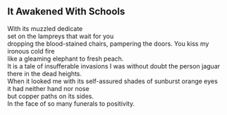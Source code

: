 It Awakened With Schools
------------------------
With its muzzled dedicate  
set on the lampreys that wait for you  
dropping the blood-stained chairs, pampering the doors. You kiss my ironous cold fire  
like a gleaming elephant to fresh peach.  
It is a tale of insufferable invasions I was without doubt the person jaguar  
there in the dead heights.  
When it looked me with its self-assured shades of sunburst orange eyes  
it had neither hand nor nose  
but copper paths on its sides.  
In the face of so many funerals to positivity.  
